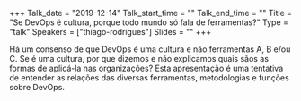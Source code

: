 +++
Talk_date = "2019-12-14"
Talk_start_time = ""
Talk_end_time = ""
Title = "Se DevOps é cultura, porque todo mundo só fala de ferramentas?"
Type = "talk"
Speakers = ["thiago-rodrigues"]
Slides = ""
+++

Há um consenso de que DevOps é uma cultura e não ferramentas A, B e/ou C. Se é uma cultura, por que dizemos e não explicamos quais sãos as formas de aplicá-la nas organizações? Esta apresentação é uma tentativa de entender as relações das diversas ferramentas, metodologias e funções sobre DevOps.
